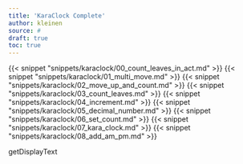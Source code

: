 ```yaml
---
title: 'KaraClock Complete'
author: kleinen
source: #
draft: true
toc: true
---
```


{{< snippet "snippets/karaclock/00_count_leaves_in_act.md" >}}
{{< snippet "snippets/karaclock/01_multi_move.md" >}}
{{< snippet "snippets/karaclock/02_move_up_and_count.md" >}}
{{< snippet "snippets/karaclock/03_count_leaves.md" >}}
{{< snippet "snippets/karaclock/04_increment.md" >}}
{{< snippet "snippets/karaclock/05_decimal_number.md" >}}
{{< snippet "snippets/karaclock/06_set_count.md" >}}
{{< snippet "snippets/karaclock/07_kara_clock.md" >}}
{{< snippet "snippets/karaclock/08_add_am_pm.md" >}}



getDisplayText